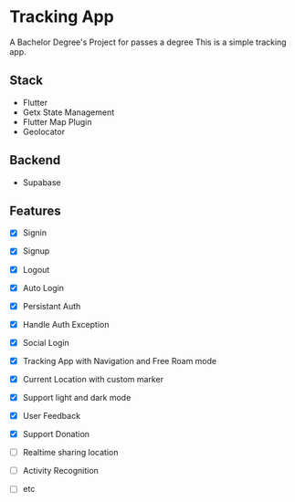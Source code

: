 # Tracking App
A Bachelor Degree's Project for passes a degree
This is a simple tracking app.


## Stack
- Flutter
- Getx State Management
- Flutter Map Plugin
- Geolocator

## Backend
- Supabase

## Features
- [x] Signin
- [x] Signup
- [x] Logout
- [x] Auto Login
- [x] Persistant Auth
- [x] Handle Auth Exception
- [x] Social Login
- [x] Tracking App with Navigation and Free Roam mode
- [x] Current Location with custom marker
- [x] Support light and dark mode
- [x] User Feedback
- [x] Support Donation
- [ ] Realtime sharing location
- [ ] Activity Recognition
- [ ] etc


